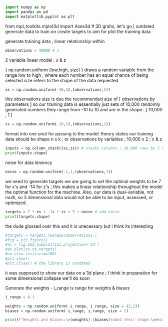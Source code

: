 ```python
import numpy as np
import pandas as pd
import matplotlib.pyplot as plt
```

from mpl_toolkits.mplot3d import Axes3d # 3D grahs, let's go | outdated
	generate data to train on
	create targets to aim for 
	plot the training data

generate training data ; linear relationship within
```python
observations = 10000 # n
```
2 variable linear model ; x & z

{ np.random.uniform (low,high, size) } draws a random variable from the range low to high , where each number has an equal chance of being selected
size refers to the shape of the data requested
```python
xs = np.random.uniform(-10,10,(observations,1))
```
this observations size is due the recommended size of [ observations by parameters ]
so our training data is essentially just sets of 10,000 randomly generated numbers
they range from -10 to 10 and are in the shape : [ 10,000 , 1 ]
```python
zs = np.random.uniform(-10,10,(observations,1))
```


format into one unut for passing to the model:
theory states our training data should be shape n x k ; or 
observations by variables ; 10,000 x 2 ; x & z
```python
inputs = np.column_stack((xs,zs)) # stacks columns ; 10,000 rows by 2 columns
print(inputs.shape)
```

noise for data leniency
```python
noise = np.random.uniform(-1,1,(observations,1))
```

we need to generate targets
we are going to set the optimal weights to be 7 for x's and -14 for z's ; this makes a linear relationship throughout the model the optimal function for the machine. Also, our data is dual-variable, not multi, so 3 dimensional data would not be able to be input, assessed, or optimized.
```python
targets = 7 * xs + -14 * zs + 5 + noise # add noise
print(targets.shape)
```

the dude glossed over this and it is unecessary but i think its interesting
```python
#targets = targets.reshape(observations,)
#fig = plt.figure()
#ax = fig.add_subplot(111,projection='3d')
#ax.plot(xs,zs,targets)
#ax.view_init(azim=100)
#plt.show()
#plt.close() # the library is outdated
```
it was supposed to show our data on a 3d plane ; I think in preparation for some dimensional collapse we'll do soon


Generate the weights - i_range is range for weights & biases
```python
i_range = 0.1

weights = np.random.uniform(-i_range, i_range, size = (2,1))
biases = np.random.uniform(-i_range, i_range, size = 1)

print(f"Weights and Biases:\n{weights},{biases}\nAnd their shape:\nWeights Shape:{weights.shape} \nAnd Biases Shape:{biases.shape}")